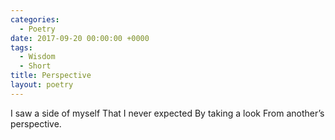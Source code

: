 ```yaml
---
categories:
  - Poetry
date: 2017-09-20 00:00:00 +0000
tags:
  - Wisdom
  - Short
title: Perspective
layout: poetry
---
```


I saw a side of myself
That I never expected
By taking a look
From another’s perspective.
